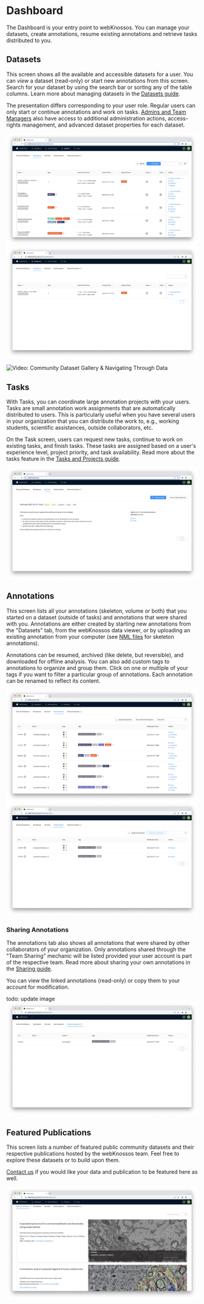 # Dashboard

The Dashboard is your entry point to webKnossos.
You can manage your datasets, create annotations, resume existing annotations and retrieve tasks distributed to you.

## Datasets
This screen shows all the available and accessible datasets for a user.
You can *view* a dataset (read-only) or start new annotations from this screen.
Search for your dataset by using the search bar or sorting any of the table columns.
Learn more about managing datasets in the [Datasets guide](./datasets.md).

The presentation differs corresponding to your user role.
Regular users can only start or continue annotations and work on tasks.
[Admins and Team Managers](./users.md#access-rights-roles) also have access to additional administration actions, access-rights management, and advanced dataset properties for each dataset.

![Dashboard for Team Managers or Admins with access to dataset settings and additional administration actions.](./images/dashboard_datasets.jpeg)
![Dashboard for Regular Users](./images/dashboard_regular_user.jpeg)

![Video: Community Dataset Gallery & Navigating Through Data](https://www.youtube.com/watch?v=naPL1jfCdOc)

## Tasks

With Tasks, you can coordinate large annotation projects with your users.
Tasks are small annotation work assignments that are automatically distributed to users. This is particularly useful when you have several users in your organization that you can distribute the work to, e.g., working students, scientific assistances, outside collaborators, etc.

On the Task screen, users can request new tasks, continue to work on existing tasks, and finish tasks. These tasks are assigned based on a user's experience level, project priority, and task availability.
Read more about the tasks feature in the [Tasks and Projects guide](./tasks.md).

![Tasks can be distributed to users. Task can include rich instructions.](./images/dashboard_tasks.jpeg)

## Annotations
This screen lists all your annotations (skeleton, volume or both) that you started on a dataset (outside of tasks) and annotations that were shared with you. Annotations are either created by starting new annotations from the "Datasets" tab, from the webKnossos data viewer, or by uploading an existing annotation from your computer (see [NML files](./data_formats.md#nml) for skeleton annotations).

Annotations can be resumed, archived (like delete, but reversible), and downloaded for offline analysis. 
You can also add custom tags to annotations to organize and group them. Click on one or multiple of your tags if you want to filter a particular group of annotations. 
Each annotation can be renamed to reflect its content.

![Manage and resume your skeleton and volume annotations.](./images/dashboard_annotations.jpeg)
![Annotations can archived to declutter your dashboard.](./images/dashboard_archive.jpeg)


### Sharing Annotations
The annotations tab also shows all annotations that were shared by other collaborators of your organization. Only annotations shared through the "Team Sharing" mechanic will be listed provided your user account is part of the respective team. Read more about sharing your own annotations in the [Sharing guide](./sharing.md#annotation-sharing).

You can view the linked annotations (read-only) or copy them to your account for modification.

todo: update image
![Annotations shared with any of your teams are listed on your dashboard too.](./images/shared_annotations_tab.jpeg)

## Featured Publications

This screen lists a number of featured public community datasets and their respective publications hosted by the webKnossos team. Feel free to explore these datasets or to build upon them.

[Contact us](mailto:hello@webknossos.org) if you would like your data and publication to be featured here as well.

![The list of featured community datasets.](./images/dashboard_featured_publications.jpeg)

